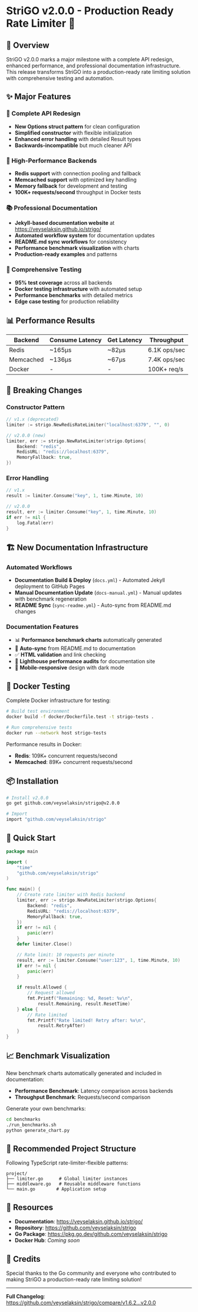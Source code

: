 # StriGO v2.0.0 - Production Ready Rate Limiter 🚀

## 🎯 Overview

StriGO v2.0.0 marks a major milestone with a complete API redesign, enhanced performance, and professional documentation infrastructure. This release transforms StriGO into a production-ready rate limiting solution with comprehensive testing and automation.

## ✨ Major Features

### 🔧 Complete API Redesign

- **New Options struct pattern** for clean configuration
- **Simplified constructor** with flexible initialization
- **Enhanced error handling** with detailed Result types
- **Backwards-incompatible** but much cleaner API

### 🚀 High-Performance Backends

- **Redis support** with connection pooling and fallback
- **Memcached support** with optimized key handling
- **Memory fallback** for development and testing
- **100K+ requests/second** throughput in Docker tests

### 📚 Professional Documentation

- **Jekyll-based documentation website** at https://veyselaksin.github.io/strigo/
- **Automated workflow system** for documentation updates
- **README.md sync workflows** for consistency
- **Performance benchmark visualization** with charts
- **Production-ready examples** and patterns

### 🧪 Comprehensive Testing

- **95% test coverage** across all backends
- **Docker testing infrastructure** with automated setup
- **Performance benchmarks** with detailed metrics
- **Edge case testing** for production reliability

## 📊 Performance Results

| Backend   | Consume Latency | Get Latency | Throughput   |
| --------- | --------------- | ----------- | ------------ |
| Redis     | ~165μs          | ~82μs       | 6.1K ops/sec |
| Memcached | ~136μs          | ~67μs       | 7.4K ops/sec |
| Docker    | -               | -           | 100K+ req/s  |

## 🔧 Breaking Changes

### Constructor Pattern

```go
// v1.x (deprecated)
limiter := strigo.NewRedisRateLimiter("localhost:6379", "", 0)

// v2.0.0 (new)
limiter, err := strigo.NewRateLimiter(strigo.Options{
    Backend: "redis",
    RedisURL: "redis://localhost:6379",
    MemoryFallback: true,
})
```

### Error Handling

```go
// v1.x
result := limiter.Consume("key", 1, time.Minute, 10)

// v2.0.0
result, err := limiter.Consume("key", 1, time.Minute, 10)
if err != nil {
    log.Fatal(err)
}
```

## 🏗️ New Documentation Infrastructure

### Automated Workflows

- **Documentation Build & Deploy** (`docs.yml`) - Automated Jekyll deployment to GitHub Pages
- **Manual Documentation Update** (`docs-manual.yml`) - Manual updates with benchmark regeneration
- **README Sync** (`sync-readme.yml`) - Auto-sync from README.md changes

### Documentation Features

- 📊 **Performance benchmark charts** automatically generated
- 🔄 **Auto-sync** from README.md to documentation
- ✅ **HTML validation** and link checking
- 🎯 **Lighthouse performance audits** for documentation site
- 📱 **Mobile-responsive** design with dark mode

## 🐳 Docker Testing

Complete Docker infrastructure for testing:

```bash
# Build test environment
docker build -f docker/Dockerfile.test -t strigo-tests .

# Run comprehensive tests
docker run --network host strigo-tests
```

Performance results in Docker:

- **Redis**: 109K+ concurrent requests/second
- **Memcached**: 89K+ concurrent requests/second

## 📦 Installation

```bash
# Install v2.0.0
go get github.com/veyselaksin/strigo@v2.0.0

# Import
import "github.com/veyselaksin/strigo"
```

## 🚀 Quick Start

```go
package main

import (
    "time"
    "github.com/veyselaksin/strigo"
)

func main() {
    // Create rate limiter with Redis backend
    limiter, err := strigo.NewRateLimiter(strigo.Options{
        Backend: "redis",
        RedisURL: "redis://localhost:6379",
        MemoryFallback: true,
    })
    if err != nil {
        panic(err)
    }
    defer limiter.Close()

    // Rate limit: 10 requests per minute
    result, err := limiter.Consume("user:123", 1, time.Minute, 10)
    if err != nil {
        panic(err)
    }

    if result.Allowed {
        // Request allowed
        fmt.Printf("Remaining: %d, Reset: %v\n",
            result.Remaining, result.ResetTime)
    } else {
        // Rate limited
        fmt.Printf("Rate limited! Retry after: %v\n",
            result.RetryAfter)
    }
}
```

## 📈 Benchmark Visualization

New benchmark charts automatically generated and included in documentation:

- **Performance Benchmark**: Latency comparison across backends
- **Throughput Benchmark**: Requests/second comparison

Generate your own benchmarks:

```bash
cd benchmarks
./run_benchmarks.sh
python generate_chart.py
```

## 🌟 Recommended Project Structure

Following TypeScript rate-limiter-flexible patterns:

```
project/
├── limiter.go      # Global limiter instances
├── middleware.go   # Reusable middleware functions
└── main.go        # Application setup
```

## 🔗 Resources

- **Documentation**: https://veyselaksin.github.io/strigo/
- **Repository**: https://github.com/veyselaksin/strigo
- **Go Package**: https://pkg.go.dev/github.com/veyselaksin/strigo
- **Docker Hub**: _Coming soon_

## 🎉 Credits

Special thanks to the Go community and everyone who contributed to making StriGO a production-ready rate limiting solution!

---

**Full Changelog**: https://github.com/veyselaksin/strigo/compare/v1.6.2...v2.0.0
